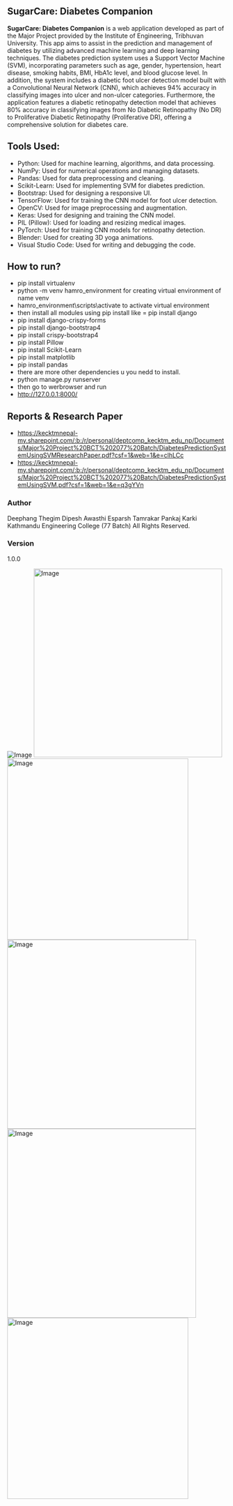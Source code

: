 ## SugarCare: Diabetes Companion

**SugarCare: Diabetes Companion** is a web application developed as part of the Major Project provided by the Institute of Engineering, Tribhuvan University. This app aims to assist in the prediction 
and management of diabetes by utilizing advanced machine learning and deep learning techniques. The diabetes prediction system uses a Support Vector Machine (SVM), incorporating parameters such as age, 
gender, hypertension, heart disease, smoking habits, BMI, HbA1c level, and blood glucose level. In addition, the system includes a diabetic foot ulcer detection model built with a Convolutional Neural 
Network (CNN), which achieves 94% accuracy in classifying images into ulcer and non-ulcer categories. Furthermore, the application features a diabetic retinopathy detection model that achieves 80% accuracy 
in classifying images from No Diabetic Retinopathy (No DR) to Proliferative Diabetic Retinopathy (Proliferative DR), offering a comprehensive solution for diabetes care.

## Tools Used: 
- Python: Used for machine learning, algorithms, and data processing.
- NumPy: Used for numerical operations and managing datasets.
- Pandas: Used for data preprocessing and cleaning.
- Scikit-Learn: Used for implementing SVM for diabetes prediction.
- Bootstrap: Used for designing a responsive UI.
- TensorFlow: Used for training the CNN model for foot ulcer detection.
- OpenCV: Used for image preprocessing and augmentation.
- Keras: Used for designing and training the CNN model.
- PIL (Pillow): Used for loading and resizing medical images.
- PyTorch: Used for training CNN models for retinopathy detection.
- Blender: Used for creating 3D yoga animations.
- Visual Studio Code: Used for writing and debugging the code.

## How to run?
- pip install virtualenv
- python -m venv hamro_environment        for creating virtual environment of name venv
- hamro_environment\scripts\activate           to activate virtual environment
- then install all modules using pip install 
like 
= pip install django
- pip install django-crispy-forms
- pip install django-bootstrap4
- pip install crispy-bootstrap4
- pip install Pillow
- pip install Scikit-Learn
- pip install matplotlib
- pip install pandas
- there are more other dependencies u you nedd to install.
- python manage.py runserver
- then go to werbrowser and run
- http://127.0.0.1:8000/

## Reports & Research Paper
- https://kecktmnepal-my.sharepoint.com/:b:/r/personal/deptcomp_kecktm_edu_np/Documents/Major%20Project%20BCT%202077%20Batch/DiabetesPredictionSystemUsingSVMResearchPaper.pdf?csf=1&web=1&e=clhLCc
- https://kecktmnepal-my.sharepoint.com/:b:/r/personal/deptcomp_kecktm_edu_np/Documents/Major%20Project%20BCT%202077%20Batch/DiabetesPredictionSystemUsingSVM.pdf?csf=1&web=1&e=q3gYVn

### Author
Deephang Thegim
Dipesh Awasthi
Esparsh Tamrakar
Pankaj Karki
Kathmandu Engineering College (77 Batch)
All Rights Reserved.

### Version
1.0.0

![Image](https://github.com/user-attachments/assets/8043b6ca-e227-4c95-9101-a61e15a3740b)
<img width="433" alt="Image" src="https://github.com/user-attachments/assets/ae429843-fd69-4343-9ef7-a8fb36b1aa6f" />
<img width="416" alt="Image" src="https://github.com/user-attachments/assets/05e84b4d-a578-4f81-a0d8-71108e8782ab" />
<img width="434" alt="Image" src="https://github.com/user-attachments/assets/cfda566d-ebf8-46f7-b40c-85fc499447c3" />
<img width="434" alt="Image" src="https://github.com/user-attachments/assets/98dafe5b-7a5e-462f-9fc4-c752d3d28c3b" />
<img width="416" alt="Image" src="https://github.com/user-attachments/assets/a874b359-c8e6-40fd-a8f4-c740a28bf8c2" />
